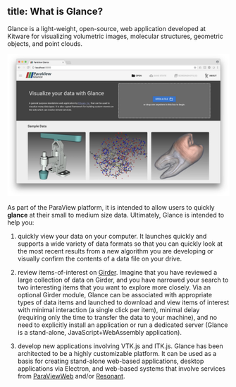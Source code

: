 title: What is Glance?
----

Glance is a light-weight, open-source, web application developed at Kitware for visualizing volumetric images, molecular structures, geometric objects, and point clouds.

![Welcome](../gallery/01-glance-welcome.jpg)

As part of the ParaView platform, it is intended to allow users to quickly __glance__ at their small to medium size data.  Ultimately, Glance is intended to help you:

1. quickly view your data on your computer.  It launches quickly and supports a wide variety of data formats so that you can quickly look at the most recent results from a new algorithm you are developing or visually confirm the contents of a data file on your drive.

2. review items-of-interest on [Girder]. Imagine that you have reviewed a large collection of data on Girder, and you have narrowed your search to two interesting items that you want to explore more closely.  Via an optional Girder module, Glance can be associated with appropriate types of data items and launched to download and view items of interest with minimal interaction (a single click per item), minimal delay (requiring only the time to transfer the data to your machine), and no need to explicitly install an application or run a dedicated server (Glance is a stand-alone, JavaScript+WebAssembly application).

3. develop new applications involving VTK.js and ITK.js. Glance has been architected to be a highly customizable platform.  It can be used as a basis for creating stand-alone web-based applications, desktop applications via Electron, and web-based systems that involve services from [ParaViewWeb] and/or [Resonant].


[Girder]: http://resonant.kitware.com
[ParaViewWeb]: https://www.paraview.org/web
[Resonant]: http://resonant.kitware.com/
